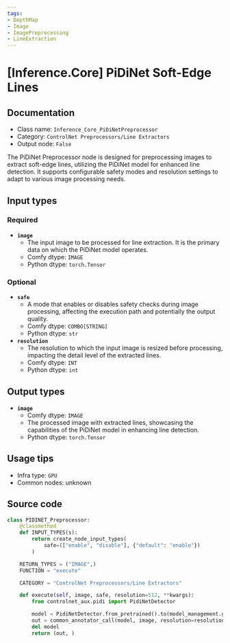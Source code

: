 ```yaml
---
tags:
- DepthMap
- Image
- ImagePreprocessing
- LineExtraction
---
```


# [Inference.Core] PiDiNet Soft-Edge Lines
## Documentation
- Class name: `Inference_Core_PiDiNetPreprocessor`
- Category: `ControlNet Preprocessors/Line Extractors`
- Output node: `False`

The PiDiNet Preprocessor node is designed for preprocessing images to extract soft-edge lines, utilizing the PiDiNet model for enhanced line detection. It supports configurable safety modes and resolution settings to adapt to various image processing needs.
## Input types
### Required
- **`image`**
    - The input image to be processed for line extraction. It is the primary data on which the PiDiNet model operates.
    - Comfy dtype: `IMAGE`
    - Python dtype: `torch.Tensor`
### Optional
- **`safe`**
    - A mode that enables or disables safety checks during image processing, affecting the execution path and potentially the output quality.
    - Comfy dtype: `COMBO[STRING]`
    - Python dtype: `str`
- **`resolution`**
    - The resolution to which the input image is resized before processing, impacting the detail level of the extracted lines.
    - Comfy dtype: `INT`
    - Python dtype: `int`
## Output types
- **`image`**
    - Comfy dtype: `IMAGE`
    - The processed image with extracted lines, showcasing the capabilities of the PiDiNet model in enhancing line detection.
    - Python dtype: `torch.Tensor`
## Usage tips
- Infra type: `GPU`
- Common nodes: unknown


## Source code
```python
class PIDINET_Preprocessor:
    @classmethod
    def INPUT_TYPES(s):
        return create_node_input_types(
            safe=(["enable", "disable"], {"default": "enable"})
        )

    RETURN_TYPES = ("IMAGE",)
    FUNCTION = "execute"

    CATEGORY = "ControlNet Preprocessors/Line Extractors"

    def execute(self, image, safe, resolution=512, **kwargs):
        from controlnet_aux.pidi import PidiNetDetector

        model = PidiNetDetector.from_pretrained().to(model_management.get_torch_device())
        out = common_annotator_call(model, image, resolution=resolution, safe = safe == "enable")
        del model
        return (out, )

```
